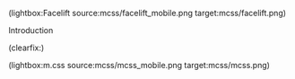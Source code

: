 <!--
Title: A lean facelift
Author: Jacob Moen
Date: 2017/11/01 11:53
Datetime: 2017-11-01
Description: My site has gotten even leaner and cleaner after I switched to using m.css
View: post
ogimage: mcss/facelift.jpg
thumb: mcss/facelift_custom.png
Keywords: css, site, theming
Tags: site, theming, css
blogpost: true
published: false
-->
(lightbox:Facelift source:mcss/facelift_mobile.png target:mcss/facelift.png)

Introduction

(clearfix:)

(lightbox:m.css source:mcss/mcss_mobile.png target:mcss/mcss.png)
